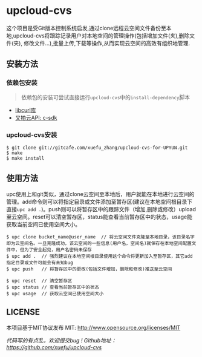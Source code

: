 # upcloud-cvs
这个项目是受Git版本控制系统启发,通过clone远程云空间文件备份至本地,upcloud-cvs将跟踪记录用户对本地空间的管理操作(包括增加文件(夹),删除文件(夹), 修改文件...),批量上传,下载等操作,从而实现云空间的高效有组织地管理.
## 安装方法

### 依赖包安装

> 依赖包的安装可尝试直接运行`upcloud-cvs`中的`install-dependency`脚本

* [libcurl库](https://github.com/bagder/curl)
* [又拍云API: c-sdk](https://github.com/upyun/c-sdk)

### upcloud-cvs安装

```
$ git clone git://gitcafe.com/xuefu_zhang/upcloud-cvs-for-UPYUN.git
$ make
$ make install
```

## 使用方法

upc使用上和git类似，通过clone云空间至本地后，用户就能在本地进行云空间的管理。add命令则可以将指定目录或文件添加至暂存区(建议在本地空间根目录下直接`upc add .`)。push则可以将暂存区中的跟踪文件（增加,删除或修改）upload至云空间。reset可以清空暂存区，status能查看当前暂存区中的状态，usage能获取当前空间已使用空间大小。

```
$ upc clone bucket_name@user_name  // 将云空间文件克隆至本地目录，该目录名字即为云空间名。一旦克隆成功，该云空间的一些信息(用户名，空间名)就保存在本地空间配置文件中，但为了安全起见，用户名密码未保存
$ upc add .  // 强烈建议在本地空间根目录使用这个命令将更新加入至暂存区，其它add指定目录或文件可能会有未知bug
$ upc push   // 将暂存区中的更改(包括文件增加，删除和修改)推送至云空间

$ upc reset  // 清空暂存区
$ upc status // 查看当前暂存区中的状态
$ upc usage  // 获取云空间已使用空间大小
```

## LICENSE

本项目基于MIT协议发布
MIT: http://www.opensource.org/licenses/MIT

*代码写的有点乱，欢迎提交bug ! Github地址： https://github.com/xuefu/upcloud-cvs*
